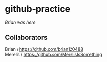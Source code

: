 # github-practice
*Brian was here*
## Collaborators
Brian / https://github.com/brian120488  
Merelis / https://github.com/MerelisIsSomething
